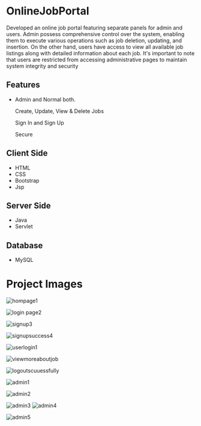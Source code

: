# OnlineJobPortal
 <p> Developed an online job portal featuring separate panels for admin and users. Admin possess comprehensive control over the system, enabling them to execute various operations such as job deletion, updating, and insertion. On the other hand, users have access to view all available job listings along with detailed information about each job. It's important to note that users are restricted from accessing administrative pages to maintain system integrity and security </p>

<h2>Features</h2>
<ul>
  <li>
     <p>Admin and Normal both.</p>
    <p>Create, Update, View & Delete Jobs</p>
    <p>Sign In and Sign Up</p>
    <p>Secure</p>
    
  </li>
</ul>

<h2> Client Side </h2>

<ul>
  <li>
    HTML
  </li>
  <li>
    CSS
  </li>
  <li>
    Bootstrap
  </li>
  <li>
    Jsp
  </li>
</ul>
<h2> Server Side </h2>

<ul>
  <li>
    Java
  </li>
  <li>
    Servlet
  </li>
</ul>

<h2> Database </h2>

<ul>
  <li>
    MySQL
  </li>
</ul>

<h1>Project Images</h1>



![hompage1](https://github.com/786hasnainshaikh/Online-Job-Portal/assets/123292169/1e77ed33-e4e3-4f96-8d77-0a78905a9b80)

![login page2](https://github.com/786hasnainshaikh/Online-Job-Portal/assets/123292169/c63c5aa5-8ea1-4cf1-991d-8b0d5a704667)

![signup3](https://github.com/786hasnainshaikh/Online-Job-Portal/assets/123292169/e67a561a-c496-4839-b988-7c8a933ccb60)

![signupsuccess4](https://github.com/786hasnainshaikh/Online-Job-Portal/assets/123292169/1734ee45-f113-4f0f-b6cb-fe08c7e7c318)


![userlogin1](https://github.com/786hasnainshaikh/Online-Job-Portal/assets/123292169/5211de7e-04ab-427b-9e8c-8fff4460a791)

![viewmoreaboutjob](https://github.com/786hasnainshaikh/Online-Job-Portal/assets/123292169/47a6de0a-d8a2-46c7-b003-ca5f5460975f)

![logoutscuuessfully](https://github.com/786hasnainshaikh/Online-Job-Portal/assets/123292169/ae95bc65-9f68-4f15-b1e1-9e752805bf5d)

![admin1](https://github.com/786hasnainshaikh/Online-Job-Portal/assets/123292169/937cce74-2a76-4d5e-a596-6431826c5dc4)

![admin2](https://github.com/786hasnainshaikh/Online-Job-Portal/assets/123292169/76345a25-8a45-420d-b8e6-85b9e93e2929)

![admin3](https://github.com/786hasnainshaikh/Online-Job-Portal/assets/123292169/5dfec2b6-20e8-46d5-b336-bf6fa9931e87)
![admin4](https://github.com/786hasnainshaikh/Online-Job-Portal/assets/123292169/8a1c1da3-a911-4cf6-94ed-cdeb423c6c1e)

![admin5](https://github.com/786hasnainshaikh/Online-Job-Portal/assets/123292169/d7f09d3f-f62c-46cc-a4ba-b267fdc5d815)
